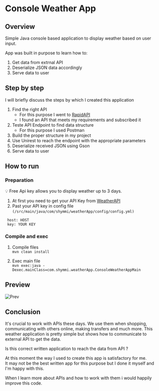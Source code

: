 # Console Weather App

## Overview

Simple Java console based application to display weather based on user input.  

App was built in purpose to learn how to:
   1) Get data from extrnal API
   2) Deserialize JSON data accordingly
   3) Serve data to user

## Step by step

I will briefly discuss the steps by which I created this application

   1) Find the right API 
      - For this purpose I went to [RapidAPI](https://rapidapi.com/marketplace)
      - I found an API that meets my requirements and subscribed it
   2) Teste API Endpoint to find data structure
      - For this purpose I used Postman
   3) Build the proper structure in my project
   4) Use Unirest to reach the endpoint with the appropriate parameters  
   5) Deserialize received JSON using Gson
   6) Serve data to user

## How to run
   ### Preparation
   :bulb: Free Api key allows you to display weather up to 3 days.
   
   1. At first you need to get your API Key from [WeatherAPI](https://rapidapi.com/weatherapi/api/weatherapi-com)
   2. Past your API key in config file  
      ```(/src/main/java/com/shymmi/weatherApp/config/config.yml)```  
    
     host: HOST
     key: YOUR KEY
      
   ### Compile and exec  
   
 1) Compile files                
    ``` mvn clean install ```
    
 2) Exec main file  
    ``` mvn exec:java -Dexec.mainClass=com.shymmi.weatherApp.ConsoleWeatherAppMain ```
## Preview

![Prev](https://user-images.githubusercontent.com/15768915/115152944-b4353080-a073-11eb-80b1-de20babda71c.png)

## Conclusion

It's crucial to work with APIs these days. We use them when shopping, communicating with others online, making transfers and much more.
This weather application is pretty simple but shows how to communicate to external API to get the data.  


Is this correct written application to reach the data from API ?

At this moment the way I used to create this app is satisfactory for me.  
It may not be the best written app for this purpose but I done it myself and I'm happy with this.  

When I learn more about APIs and how to work with them i would happily improve this code.